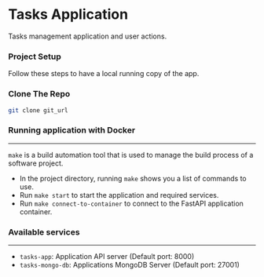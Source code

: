# Tasks Application

Tasks management application and user actions.

### Project Setup

Follow these steps to have a local running copy of the app.

### Clone The Repo

```bash
git clone git_url
```

### Running application with Docker

---
`make` is a build automation tool that is used to manage the build process of a software project.

- In the project directory, running `make` shows you a list of commands to use.
- Run `make start` to start the application and required services.
- Run `make connect-to-container` to connect to the FastAPI application container.

### Available services

---

- `tasks-app`: Application API server (Default port: 8000)
- `tasks-mongo-db`: Applications MongoDB Server (Default port: 27001)
